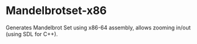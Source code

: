 # Mandelbrotset-x86
Generates Mandelbrot Set using x86-64 assembly, allows zooming in/out (using SDL for C++).
